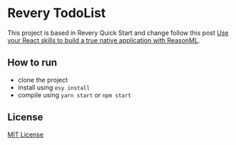 # Revery TodoList

This project is based in Revery Quick Start and change follow this post [Use your React skills to build a true native application with ReasonML](https://dev.to/rjmurtagh/use-your-react-skills-to-build-a-true-native-application-with-reasonml-15ij).

## How to run

- clone the project 
- install using `esy install`
- compile using `yarn start` or `npm start`


## License

[MIT License](LICENSE)
